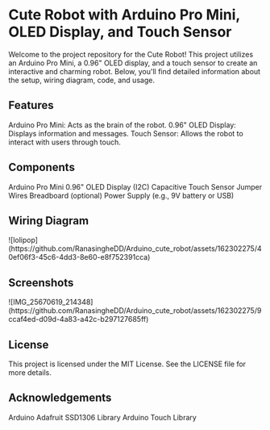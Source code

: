 <h1>Cute Robot with Arduino Pro Mini, OLED Display, and Touch Sensor</h1>
Welcome to the project repository for the Cute Robot! This project utilizes an Arduino Pro Mini, a 0.96" OLED display, and a touch sensor to create an interactive and charming robot. Below, you'll find detailed information about the setup, wiring diagram, code, and usage.

<h2>Features</h2>
Arduino Pro Mini: Acts as the brain of the robot.
0.96" OLED Display: Displays information and messages.
Touch Sensor: Allows the robot to interact with users through touch.
<h2>Components</h2>
Arduino Pro Mini
0.96" OLED Display (I2C)
Capacitive Touch Sensor
Jumper Wires
Breadboard (optional)
Power Supply (e.g., 9V battery or USB)

<h2>Wiring Diagram</h2>
![lolipop](https://github.com/RanasingheDD/Arduino_cute_robot/assets/162302275/40ef06f3-45c6-4dd3-8e60-e8f752391cca)

<h2>Screenshots</h2>
![IMG_25670619_214348](https://github.com/RanasingheDD/Arduino_cute_robot/assets/162302275/9ccaf4ed-d09d-4a83-a42c-b297127685ff)

<h2>License</h2>
This project is licensed under the MIT License. See the LICENSE file for more details.

<h2>Acknowledgements</h2>
Arduino
Adafruit SSD1306 Library
Arduino Touch Library

